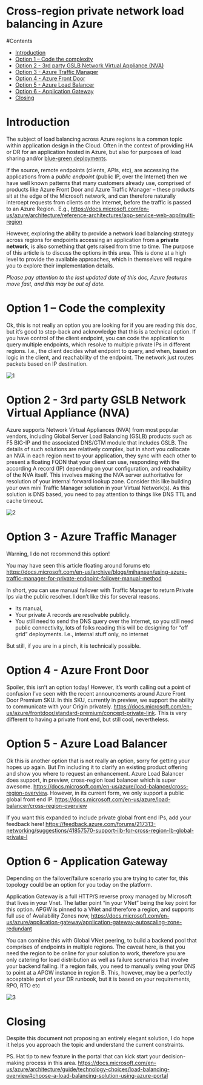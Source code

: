 # Cross-region private network load balancing in Azure

#Contents

- [Introduction](#introduction)
- [Option 1 – Code the complexity](#option-1---code-the-complexity)
- [Option 2 - 3rd party GSLB Network Virtual Appliance (NVA)](#option-2---3rd-party-gslb-network-virtual-appliance--nva-)
- [Option 3 - Azure Traffic Manager](#option-3---azure-traffic-manager)
- [Option 4 - Azure Front Door](#option-4---azure-front-door)
- [Option 5 - Azure Load Balancer](#option-5---azure-load-balancer)
- [Option 6 - Application Gateway](#option-6---application-gateway)
- [Closing](#closing)

# Introduction

The subject of load balancing across Azure regions is a common topic within application design in the Cloud. Often in the context of providing HA or DR for an application hosted in Azure, but also for purposes of load sharing and/or [blue-green deployments](https://en.wikipedia.org/wiki/Blue-green_deployment).

If the source, remote endpoints (clients, APIs, etc), are accessing the applications from a *public endpoint* (public IP, over the Internet) then we have well known patterns that many customers already use, comprised of products like Azure Front Door and Azure Traffic Manager – these products sit at the edge of the Microsoft network, and can therefore naturally intercept requests from clients on the Internet, before the traffic is passed to an Azure Region.. E.g., https://docs.microsoft.com/en-us/azure/architecture/reference-architectures/app-service-web-app/multi-region

However, exploring the ability to provide a network load balancing strategy across regions for endpoints accessing an application from a **private network**, is also something that gets raised from time to time. The purpose of this article is to discuss the options in this area. This is done at a high level to provide the available approaches, which in themselves will require you to explore their implementation details.

*Please pay attention to the last updated date of this doc, Azure features move fast, and this may be out of date.*

# Option 1 – Code the complexity

Ok, this is not really an option you are looking for if you are reading this doc, but it’s good to step-back and acknowledge that this is a technical option. If you have control of the client endpoint, you can code the application to query multiple endpoints, which resolve to multiple private IPs in different regions. I.e., the client decides what endpoint to query, and when, based on logic in the client, and reachability of the endpoint. The network just routes packets based on IP destination.

![1](images/1.png)

# Option 2 - 3rd party GSLB Network Virtual Appliance (NVA)

Azure supports Network Virtual Appliances (NVA) from most popular vendors, including Global Server Load Balancing (GSLB) products such as F5 BIG-IP and the associated DNS/GTM module that includes GSLB. The details of such solutions are relatively complex, but in short you collocate an NVA in each region next to your application, they sync with each other to present a floating FQDN that your client can use, responding with the according A record (IP) depending on your configuration, and reachability of the NVA itself. This involves making the NVA server authoritative for resolution of your internal forward lookup zone. Consider this like building your own mini Traffic Manager solution in your Virtual Network(s). As this solution is DNS based, you need to pay attention to things like DNS TTL and cache timeout.

![2](images/2.png)

# Option 3 - Azure Traffic Manager

Warning, I do not recommend this option!

You may have seen this article floating around forums etc https://docs.microsoft.com/en-us/archive/blogs/mihansen/using-azure-traffic-manager-for-private-endpoint-failover-manual-method

In short, you can use manual failover with Traffic Manager to return Private Ips via the public resolver. I don’t like this for several reasons. 

-	Its manual, 
-	Your private A records are resolvable publicly. 
-	You still need to send the DNS query over the Internet, so you still need public connectivity, lots of folks reading this will be designing for “off grid” deployments. I.e., internal stuff only, no internet

But still, if you are in a pinch, it is technically possible.

# Option 4 - Azure Front Door

Spoiler, this isn’t an option today! However, it’s worth calling out a point of confusion I’ve seen with the recent announcements around Azure Front Door Premium SKU. In this SKU, currently in preview, we support the ability to communicate with your Origin privately. https://docs.microsoft.com/en-us/azure/frontdoor/standard-premium/concept-private-link. This is very different to having a private front end, but still cool, nevertheless.

# Option 5 - Azure Load Balancer

Ok this is another option that is not really an option, sorry for getting your hopes up again. But I’m including it to clarify an existing product offering and show you where to request an enhancement. Azure Load Balancer does support, in preview, cross-region load balancer which is super awesome. https://docs.microsoft.com/en-us/azure/load-balancer/cross-region-overview. However, in its current form, we only support a public global front end IP. https://docs.microsoft.com/en-us/azure/load-balancer/cross-region-overview

If you want this expanded to include private global front end IPs, add your feedback here! 
https://feedback.azure.com/forums/217313-networking/suggestions/41857570-support-ilb-for-cross-region-lb-global-private-l

# Option 6 - Application Gateway

Depending on the failover/failure scenario you are trying to cater for, this topology could be an option for you today on the platform.

Application Gateway is a full HTTP/S reverse proxy managed by Microsoft that lives in your Vnet. The latter point “in your VNet” being the key point for this option. APGW is pinned to a VNet and therefore a region, and supports full use of Availability Zones now, https://docs.microsoft.com/en-us/azure/application-gateway/application-gateway-autoscaling-zone-redundant

You can combine this with Global VNet peering, to build a backend pool that comprises of endpoints in multiple regions. The caveat here, is that you need the region to be online for your solution to work, therefore you are only catering for load distribution as well as failure scenarios that involve your backend failing. If a region fails, you need to manually swing your DNS to point at a APGW instance in region B. This, however, may be a perfectly acceptable part of your DR runbook, but it is based on your requirements, RPO, RTO etc

![3](images/3.png)

# Closing

Despite this document not proposing an entirely elegant solution, I do hope it helps you approach the topic and understand the current constraints.

PS. Hat tip to new feature in the portal that can kick start your decision-making process in this area. https://docs.microsoft.com/en-us/azure/architecture/guide/technology-choices/load-balancing-overview#choose-a-load-balancing-solution-using-azure-portal
